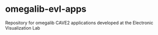 # omegalib-evl-apps

Repository for omegalib CAVE2 applications developed at the Electronic Visualization Lab
